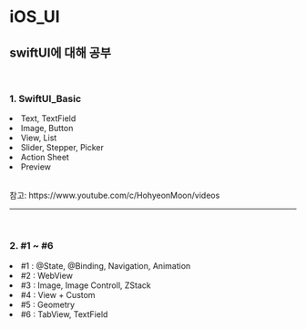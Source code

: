 # iOS_UI
<h2>swiftUI에 대해 공부</h2>
<br>
<h3>1. SwiftUI_Basic</h3>
<li>Text, TextField</li>
<li>Image, Button</li>
<li>View, List</li>
<li>Slider, Stepper, Picker</li>
<li>Action Sheet</li>
<li>Preview</li>
<br>
<p>참고: https://www.youtube.com/c/HohyeonMoon/videos</p>
<hr>
<br>
<h3>2. #1 ~ #6</h3>
<li>#1 : @State, @Binding, Navigation, Animation</li>
<li>#2 : WebView</li>
<li>#3 : Image, Image Controll, ZStack</li>
<li>#4 : View + Custom</li>
<li>#5 : Geometry</li>
<li>#6 : TabView, TextField</li>